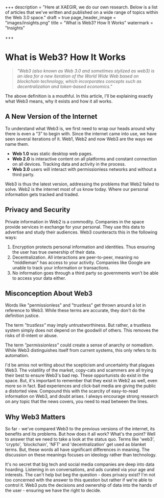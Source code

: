 +++
description = "Here at XAEGIR, we do our own research. Below is a list of articles that we've written and published on a wide range of topics within the Web 3.0 space."
draft = true
page_header_image = "images/insights.png"
title = "What is Web3? How It Works"
watermark = "Insights"

+++
# What is Web3? How It Works

> _"Web3 (also known as Web 3.0 and sometimes stylized as web3) is an idea for a new iteration of the World Wide Web based on blockchain technology, which incorporates concepts such as decentralization and token-based economics."_

The above definition is a mouthful. In this article, I'll be explaining exactly what Web3 means, why it exists and how it all works.

## A New Version of the Internet

To understand what Web3 is, we first need to wrap our heads around why there is even a “3” to begin with. Since the internet came into use, we have seen several iterations of it. Web1, Web2 and now Web3 are the ways we name them.

* **Web 1.0** was static desktop web pages.
* **Web 2.0** is interactive content on all platforms and constant connection on all devices. Tracking data and activity in the process.
* **Web 3.0** users will interact with permissionless networks and without a third party.

Web3 is thus the latest version, addressing the problems that Web2 failed to solve. Web2 is the internet most of us know today. Where our personal information gets tracked and traded.

## Privacy and Security

Private information in Web2 is a commodity. Companies in the space provide services in exchange for your personal. They use this data to advertise and study their audiences. Web3 counteracts this in the following ways:

1. Encryption protects personal information and identities. Thus ensuring the user has true ownership of their data.
2. Decentralization. All interactions are peer-to-peer, meaning no "middleman" has access to your activity. Companies like Google are unable to track your information or transactions.
3. No information goes through a third party so governments won’t be able to access your data either.

## Misconception About Web3

Words like "permissionless" and "trustless" get thrown around a lot in reference to Web3. While these terms are accurate, they don't do the definition justice.

The term _"trustless"_ may imply untrustworthiness. But rather, a trustless system simply does not depend on the goodwill of others. This removes the risks of ill-intent or abuse.

The term _"permissionless"_ could create a sense of anarchy or nomadism. While Web3 distinguishes itself from current systems, this only refers to its automation.

I'd be amiss not writing about the scepticism and uncertainty that plagues Web3. The volatility of the market, copy-cats and scammers are all trying their best to ensure Web3's bad rep. These opportunists do exist in the space. But, it's important to remember that they exist in Web2 as well, even more so in fact. Bad experiences and click-bait media are giving the public a distorted view. Compound this with the scarcity of easy-to-read information on Web3, and doubt arises. I always encourage strong research on any topic that the news covers, you need to read between the lines.

## Why Web3 Matters

So far - we've compared Web3 to the previous versions of the internet, its benefits and its problems. But how does it all work? What's the point? Well to answer that we need to take a look at the status quo. Terms like 'web3', 'crypto', 'blockchain', 'NFT' and 'decentralization' get used as blanket terms. But, these words all have significant differences in meaning. The discussion on these meanings focuses on ideology rather than technology.

It's no secret that big tech and social media companies are deep into data hoarding. Listening in on conversations, and ads curated via your age and interests. The can't help but beg the question - does privacy exist? I'm not too concerned with the answer to this question but rather if we're able to control it. Web3 puts the decisions and ownership of data into the hands of the user - ensuring we have the right to decide.